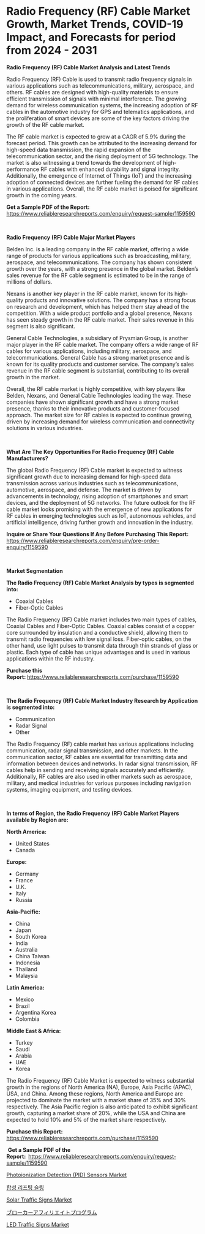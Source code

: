 <p><h1>Radio Frequency (RF) Cable Market Growth, Market Trends, COVID-19 Impact, and Forecasts for period from 2024 - 2031</h1></p><p><strong>Radio Frequency (RF) Cable Market Analysis and Latest Trends</strong></p>
<p><p>Radio Frequency (RF) Cable is used to transmit radio frequency signals in various applications such as telecommunications, military, aerospace, and others. RF cables are designed with high-quality materials to ensure efficient transmission of signals with minimal interference. The growing demand for wireless communication systems, the increasing adoption of RF cables in the automotive industry for GPS and telematics applications, and the proliferation of smart devices are some of the key factors driving the growth of the RF cable market.</p><p>The RF cable market is expected to grow at a CAGR of 5.9% during the forecast period. This growth can be attributed to the increasing demand for high-speed data transmission, the rapid expansion of the telecommunication sector, and the rising deployment of 5G technology. The market is also witnessing a trend towards the development of high-performance RF cables with enhanced durability and signal integrity. Additionally, the emergence of Internet of Things (IoT) and the increasing adoption of connected devices are further fueling the demand for RF cables in various applications. Overall, the RF cable market is poised for significant growth in the coming years.</p></p>
<p><strong>Get a Sample PDF of the Report:&nbsp;</strong> <a href="https://www.reliableresearchreports.com/enquiry/request-sample/1159590">https://www.reliableresearchreports.com/enquiry/request-sample/1159590</a></p>
<p>&nbsp;</p>
<p><strong>Radio Frequency (RF) Cable Major Market Players</strong></p>
<p><p>Belden Inc. is a leading company in the RF cable market, offering a wide range of products for various applications such as broadcasting, military, aerospace, and telecommunications. The company has shown consistent growth over the years, with a strong presence in the global market. Belden’s sales revenue for the RF cable segment is estimated to be in the range of millions of dollars.</p><p>Nexans is another key player in the RF cable market, known for its high-quality products and innovative solutions. The company has a strong focus on research and development, which has helped them stay ahead of the competition. With a wide product portfolio and a global presence, Nexans has seen steady growth in the RF cable market. Their sales revenue in this segment is also significant.</p><p>General Cable Technologies, a subsidiary of Prysmian Group, is another major player in the RF cable market. The company offers a wide range of RF cables for various applications, including military, aerospace, and telecommunications. General Cable has a strong market presence and is known for its quality products and customer service. The company’s sales revenue in the RF cable segment is substantial, contributing to its overall growth in the market.</p><p>Overall, the RF cable market is highly competitive, with key players like Belden, Nexans, and General Cable Technologies leading the way. These companies have shown significant growth and have a strong market presence, thanks to their innovative products and customer-focused approach. The market size for RF cables is expected to continue growing, driven by increasing demand for wireless communication and connectivity solutions in various industries.</p></p>
<p>&nbsp;</p>
<p><strong>What Are The Key Opportunities For Radio Frequency (RF) Cable Manufacturers?</strong></p>
<p><p>The global Radio Frequency (RF) Cable market is expected to witness significant growth due to increasing demand for high-speed data transmission across various industries such as telecommunications, automotive, aerospace, and defense. The market is driven by advancements in technology, rising adoption of smartphones and smart devices, and the deployment of 5G networks. The future outlook for the RF cable market looks promising with the emergence of new applications for RF cables in emerging technologies such as IoT, autonomous vehicles, and artificial intelligence, driving further growth and innovation in the industry.</p></p>
<p><strong>Inquire or Share Your Questions If Any Before Purchasing This Report:</strong> <a href="https://www.reliableresearchreports.com/enquiry/pre-order-enquiry/1159590">https://www.reliableresearchreports.com/enquiry/pre-order-enquiry/1159590</a></p>
<p>&nbsp;</p>
<p><strong>Market Segmentation</strong></p>
<p><strong>The Radio Frequency (RF) Cable Market Analysis by types is segmented into:</strong></p>
<p><ul><li>Coaxial Cables</li><li>Fiber-Optic Cables</li></ul></p>
<p><p>The Radio Frequency (RF) Cable market includes two main types of cables, Coaxial Cables and Fiber-Optic Cables. Coaxial cables consist of a copper core surrounded by insulation and a conductive shield, allowing them to transmit radio frequencies with low signal loss. Fiber-optic cables, on the other hand, use light pulses to transmit data through thin strands of glass or plastic. Each type of cable has unique advantages and is used in various applications within the RF industry.</p></p>
<p><strong>Purchase this Report:&nbsp;</strong><a href="https://www.reliableresearchreports.com/purchase/1159590">https://www.reliableresearchreports.com/purchase/1159590</a></p>
<p>&nbsp;</p>
<p><strong>The Radio Frequency (RF) Cable Market Industry Research by Application is segmented into:</strong></p>
<p><ul><li>Communication</li><li>Radar Signal</li><li>Other</li></ul></p>
<p><p>The Radio Frequency (RF) cable market has various applications including communication, radar signal transmission, and other markets. In the communication sector, RF cables are essential for transmitting data and information between devices and networks. In radar signal transmission, RF cables help in sending and receiving signals accurately and efficiently. Additionally, RF cables are also used in other markets such as aerospace, military, and medical industries for various purposes including navigation systems, imaging equipment, and testing devices.</p></p>
<p>&nbsp;</p>
<p><strong>In terms of Region, the Radio Frequency (RF) Cable Market Players available by Region are:</strong></p>
<p>
    <p> <strong> North America: </strong>
        <ul>
            <li>United States</li>
            <li>Canada</li>
        </ul>
        </p> 
    <p> <strong> Europe: </strong>
        <ul>
            <li>Germany</li>
            <li>France</li>
            <li>U.K.</li>
            <li>Italy</li>
            <li>Russia</li>
        </ul>
        </p> 
    <p> <strong> Asia-Pacific: </strong>
        <ul>
            <li>China</li>
            <li>Japan</li>
            <li>South Korea</li>
            <li>India</li>
            <li>Australia</li>
            <li>China Taiwan</li>
            <li>Indonesia</li>
            <li>Thailand</li>
            <li>Malaysia</li>
        </ul>
        </p> 
    <p> <strong> Latin America: </strong>
        <ul>
            <li>Mexico</li>
            <li>Brazil</li>
            <li>Argentina Korea</li>
            <li>Colombia</li>
        </ul>
        </p> 
    <p> <strong> Middle East & Africa: </strong>
        <ul>
            <li>Turkey</li>
            <li>Saudi</li>
            <li>Arabia</li>
            <li>UAE</li>
            <li>Korea</li>
        </ul>
    </p>
    </p>
<p><p>The Radio Frequency (RF) Cable Market is expected to witness substantial growth in the regions of North America (NA), Europe, Asia Pacific (APAC), USA, and China. Among these regions, North America and Europe are projected to dominate the market with a market share of 35% and 30% respectively. The Asia Pacific region is also anticipated to exhibit significant growth, capturing a market share of 20%, while the USA and China are expected to hold 10% and 5% of the market share respectively.</p></p>
<p><strong>Purchase this Report: </strong><a href="https://www.reliableresearchreports.com/purchase/1159590">https://www.reliableresearchreports.com/purchase/1159590</a></p>
<p>&nbsp;<strong>Get a Sample PDF of the Report:&nbsp;&nbsp;</strong><a href="https://www.reliableresearchreports.com/enquiry/request-sample/1159590">https://www.reliableresearchreports.com/enquiry/request-sample/1159590</a></p>
<p><strong></strong></p>
<p><p><a href="https://github.com/mbisetmhermsr/Market-Research-Report-List-1/blob/main/photoionization-detection-pid-sensors-market.md">Photoionization Detection (PID) Sensors Market</a></p><p><a href="https://github.com/TrevorKruvalis5678/Market-Research-Report-List-1/blob/main/143056911736.md">합성 리프팅 슬링</a></p><p><a href="https://issuu.com/reportprime-2/docs/solar-traffic-signs-market-size-2030.pptx">Solar Traffic Signs Market</a></p><p><a href="https://github.com/avwofrml53535/Market-Research-Report-List-1/blob/main/898827912586.md">ブローカーアフィリエイトプログラム</a></p><p><a href="https://issuu.com/reportprime-2/docs/led-traffic-signs-market-size-2030.pptx">LED Traffic Signs Market</a></p></p>